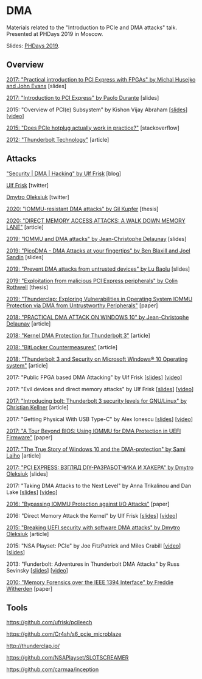 DMA
===

Materials related to the "Introduction to PCIe and DMA attacks" talk. Presented at PHDays 2019 in Moscow.

Slides: [PHDays 2019](https://docs.google.com/presentation/d/1Hn9RGrp2DEuAqOfytizPtCm98qti0T5tlUb6jFs-068/edit?usp=sharing).

## Overview

[2017: "Practical introduction to PCI Express with FPGAs" by Michal Husejko and John Evans](https://indico.cern.ch/event/121654/attachments/68430/98164/Practical_introduction_to_PCI_Express_with_FPGAs_-_Extended.pdf) [slides]

[2017: "Introduction to PCI Express" by Paolo Durante](https://indico.cern.ch/event/643308/contributions/2610541/attachments/1467727/2537467/Introduction_to_PCI_Express.pdf) [slides]

2015: "Overview of PCI(e) Subsystem" by Kishon Vijay Abraham [[slides](http://events17.linuxfoundation.org/sites/events/files/slides/Overview_Of_Pci_Subsystem.pdf)] [[video](https://www.youtube.com/watch?v=uccPR6X8vy8)]

[2015: "Does PCIe hotplug actually work in practice?"](https://electronics.stackexchange.com/questions/208767/does-pcie-hotplug-actually-work-in-practice) [stackoverflow]

[2012: "Thunderbolt Technology"](https://www.intel.com/content/dam/doc/technology-brief/thunderbolt-technology-brief.pdf) [article]

## Attacks

["Security | DMA | Hacking" by Ulf Frisk](http://blog.frizk.net/) [blog]

[Ulf Frisk](https://twitter.com/ulffrisk) [twitter]

[Dmytro Oleksiuk](https://twitter.com/d_olex) [twitter]

[2020: "IOMMU-resistant DMA attacks" by Gil Kupfer](http://www.cs.technion.ac.il/users/wwwb/cgi-bin/tr-get.cgi/2018/MSC/MSC-2018-21.pdf) [thesis]

[2020: "DIRECT MEMORY ACCESS ATTACKS: A WALK DOWN MEMORY LANE"](https://eclypsium.com/wp-content/uploads/2020/01/DMA-Attacks-A-Walk-Down-Memory-Lane.pdf) [article]

[2019: "IOMMU and DMA attacks" by Jean-Christophe Delaunay](https://www.synacktiv.com/ressources/IOMMU_and_DMA_attacks_presentation_16_9.pdf) [slides]

[2019: "PicoDMA - DMA Attacks at your fingertips" by Ben Blaxill and Joel Sandin](https://i.blackhat.com/USA-19/Wednesday/us-19-Sandin-PicoDMA-DMA-Attacks-At-Your-Fingertips.pdf) [slides]

[2019: "Prevent DMA attacks from untrusted devices" by Lu Baolu](https://linuxplumbersconf.org/event/4/contributions/414/attachments/393/636/LPC2019-Prevent_DMA_attacks_from_untrusted_devices.pdf) [slides]

[2019: "Exploitation from malicious PCI Express peripherals" by Colin Rothwell](https://www.cl.cam.ac.uk/techreports/UCAM-CL-TR-934.pdf) [thesis]

[2019: "Thunderclap: Exploring Vulnerabilities in Operating System IOMMU Protection via DMA from Untrustworthy Peripherals"](http://thunderclap.io/thunderclap-paper-ndss2019.pdf) [paper]

[2018: "PRACTICAL DMA ATTACK ON WINDOWS 10" by Jean-Christophe Delaunay](https://www.synacktiv.com/posts/pentest/practical-dma-attack-on-windows-10.html) [article]

[2018: "Kernel DMA Protection for Thunderbolt 3"](https://docs.microsoft.com/en-us/windows/security/information-protection/kernel-dma-protection-for-thunderbolt) [article]

[2018: "BitLocker Countermeasures"](https://docs.microsoft.com/en-us/windows/security/information-protection/bitlocker/bitlocker-countermeasures) [article]

[2018: "Thunderbolt 3 and Security on Microsoft Windows® 10 Operating system"](https://thunderbolttechnology.net/security/Thunderbolt%203%20and%20Security.pdf) [article]

2017: "Public FPGA based DMA Attacking" by Ulf Frisk [[slides](https://github.com/ufrisk/presentations/blob/master/34C3-Ulf-Frisk-Public-FPGA-Based-DMA-Attacking.pdf)] [[video](https://www.youtube.com/watch?v=XcEYkcwbRX8)]

2017: "Evil devices and direct memory attacks" by Ulf Frisk [[slides](https://github.com/ufrisk/presentations/blob/master/SEC-T-0x0Anniversary-Ulf-Frisk-Evil-Devices-and-Direct-Memory-Attacks.pdf)] [[video](https://www.youtube.com/watch?v=WR7hDKbGiX8)]

[2017: "Introducing bolt: Thunderbolt 3 security levels for GNU/Linux" by Christian Kellner](https://christian.kellner.me/2017/12/14/introducing-bolt-thunderbolt-3-security-levels-for-gnulinux/) [article]

2017: "Getting Physical With USB Type-C" by Alex Ionescu [[slides](http://alex-ionescu.com/publications/Recon/recon2017-bru.pdf)] [[video](https://www.youtube.com/watch?v=RSV3f6aEJFY)]

[2017: "A Tour Beyond BIOS: Using IOMMU for DMA Protection in UEFI Firmware"](https://firmware.intel.com/sites/default/files/Intel_WhitePaper_Using_IOMMU_for_DMA_Protection_in_UEFI.pdf) [paper]

[2017: "The True Story of Windows 10 and the DMA-protection" by Sami Laiho](http://blog.win-fu.com/2017/02/the-true-story-of-windows-10-and-dma.html) [article]

[2017: "PCI EXPRESS: ВЗГЛЯД DIY-РАЗРАБОТЧИКА И ХАКЕРА" by Dmytro Oleksiuk](https://github.com/Cr4sh/s6_pcie_microblaze/blob/master/docs/PCI-E%20Security%20-%20Slides%20%5BRUS%5D.pdf) [slides]

2017: "Taking DMA Attacks to the Next Level" by Anna Trikalinou and Dan Lake [[slides](https://www.blackhat.com/docs/us-17/wednesday/us-17-Trikalinou-Taking-DMA-Attacks-To-The-Next-Level-How-To-Do-Arbitrary-Memory-Reads-Writes-In-A-Live-And-Unmodified-System-Using-A-Rogue-Memory-Controller.pdf)] [[video](https://www.youtube.com/watch?v=QeIPcA8zsHk)]

[2016: "Bypassing IOMMU Protection against I/O Attacks"](https://hal.archives-ouvertes.fr/hal-01419962/document) [paper]

2016: "Direct Memory Attack the Kernel" by Ulf Frisk [[slides](https://github.com/ufrisk/presentations/blob/master/DEFCON-24-Ulf-Frisk-Direct-Memory-Attack-the-Kernel-Final.pdf)] [[video](https://www.youtube.com/watch?v=fXthwl6ShOg)]

[2015: "Breaking UEFI security with software DMA attacks" by Dmytro Oleksiuk](http://blog.cr4.sh/2015/09/breaking-uefi-security-with-software.html) [article]

2015: "NSA Playset: PCIe" by Joe FitzPatrick and Miles Crabill [[video](https://www.youtube.com/watch?v=OD2Wxe4RLeU)] [[slides](https://www.defcon.org/images/defcon-22/dc-22-presentations/Fitzpatrick-Crabill/DEFCON-22-Joe-FitzPatrick-Miles-Crabill-NSA-Playset-PCIe.pdf)]

2013: "Funderbolt: Adventures in Thunderbolt DMA Attacks" by Russ Sevinsky [[slides](https://media.blackhat.com/us-13/US-13-Sevinsky-Funderbolt-Adventures-in-Thunderbolt-DMA-Attacks-Slides.pdf)] [[video](https://www.youtube.com/watch?v=V9TKP_ZIur8)]

[2010: "Memory Forensics over the IEEE 1394 Interface" by Freddie Witherden](https://freddie.witherden.org/pages/ieee-1394-forensics.pdf) [paper]

## Tools

https://github.com/ufrisk/pcileech

https://github.com/Cr4sh/s6_pcie_microblaze

http://thunderclap.io/

https://github.com/NSAPlayset/SLOTSCREAMER

https://github.com/carmaa/inception
